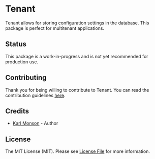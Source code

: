# Tenant

Tenant allows for storing configuration settings in the database. This package is perfect for multitenant applications.

## Status

This package is a work-in-progress and is not yet recommended for production use.

## Contributing

Thank you for being willing to contribute to Tenant. You can read the contribution guidelines [here](contributing.md).

## Credits

- [Karl Monson](https://github.com/karlmonson) - Author

## License

The MIT License (MIT). Please see [License File](LICENSE.md) for more information.